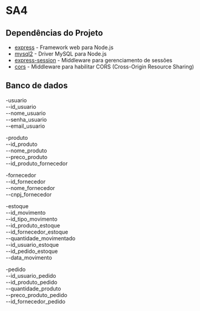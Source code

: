 # SA4

## Dependências do Projeto

- [express](https://expressjs.com/) - Framework web para Node.js
- [mysql2](https://www.npmjs.com/package/mysql2) - Driver MySQL para Node.js
- [express-session](https://www.npmjs.com/package/express-session) - Middleware para gerenciamento de sessões
- [cors](https://www.npmjs.com/package/cors) - Middleware para habilitar CORS (Cross-Origin Resource Sharing)

## Banco de dados

-usuario\
--id_usuario\
--nome_usuario\
--senha_usuario\
--email_usuario

-produto\
--id_produto\
--nome_produto\
--preco_produto\
--id_produto_fornecedor

-fornecedor\
--id_fornecedor\
--nome_fornecedor\
--cnpj_fornecedor

-estoque\
--id_movimento\
--id_tipo_movimento\
--id_produto_estoque\
--id_fornecedor_estoque\
--quantidade_movimentado\
--id_usuario_estoque\
--id_pedido_estoque\
--data_movimento

-pedido\
--id_usuario_pedido\
--id_produto_pedido\
--quantidade_produto\
--preco_produto_pedido\
--id_fornecedor_pedido

